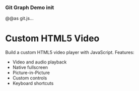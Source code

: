 ### Git Graph Demo init
@@as git.js...
 
# Custom HTML5 Video

Build a custom HTML5 video player with JavaScript. Features:

- Video and audio playback
- Native fullscreen
- Picture-in-Picture
- Custom controls
- Keyboard shortcuts

